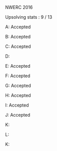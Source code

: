 NWERC 2016

Upsolving stats : 9 / 13

A: Accepted

B: Accepted

C: Accepted

D:

E: Accepted

F: Accepted

G: Accepted

H: Accepted

I: Accepted

J: Accepted

K: 

L: 

K: 
